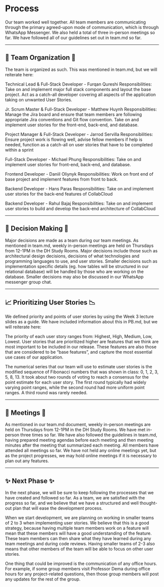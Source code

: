 # Process
Our team worked well together. All team members are communicating through the primary agreed-upon mode of communication, which is through WhatsApp Messenger. We also held a total of three in-person meetings so far. We have followed all of our guidelines set out in team.md so far.

---

## :busts_in_silhouette: Team Organization :busts_in_silhouette:
The team is organized as such. This was mentioned in team.md, but we will reiterate here:

Technical Lead & Full-Stack Developer - Furqan Qureshi
Responsibilities: Take on and implement major full stack components and layout the base project. Act as a catch-all developer covering all aspects of the application taking on unwanted User Stories.

Jr. Scrum Master & Full-Stack Developer - Matthew Huynh
Responsibilities: Manage the Jira board and ensure that team members are following appropriate Jira conventions and Git flow convention. Take on and implement user stories for the front-end, back-end, and database.

Project Manager & Full-Stack Developer - Jarrod Servilla
Responsibilities: Ensure project work is flowing well, advise fellow members if help is needed, function as a catch-all on user stories that have to be completed within a sprint

Full-Stack Developer - Michael Phung
Responsibilities: Take on and implement user stories for front-end, back-end, and database.

Frontend Developer - Daniil Oliynyk
Responsibilities: Work on front end of base project and implement features from front to back.

Backend Developer - Hans Paras
Responsibilities: Take on and implement user stories for the back-end features of CollabCloud
	
Backend Developer - Rahul Bajaj
Responsibilities: Take on and implement user stories to build and develop the back-end architecture of CollabCloud 

---

## :speech_balloon: Decision Making :speech_balloon:
Major decisions are made as a team during our team meetings. As mentioned in team.md, weekly in-person meetings are held on Thursdays from 12-1PM in the DH Study Rooms. Major decisions include those such as architectural design decisions, decisions of what technologies and programming languages to use, and user stories. Smaller decisions such as implementation specific details (eg. how tables will be structured in our relational database) will be handled by those who are working on the database. Smaller decisions may also be discussed in our WhatsApp messenger group chat. 

---

## :chart_with_upwards_trend: Prioritizing User Stories :chart_with_downwards_trend: ##
We defined priority and points of user stories by using the Week 3 lecture slides as a guide. We have included information about this in PB.md, but we will reiterate here:

The priority of each user story ranges from: Highest, High, Medium, Low, Lowest. User stories that are prioritized higher are features that we think are most important to be included in our release. These features are also those that are considered to be “base features”, and capture the most essential use cases of our application.

The numerical series that our team will use to estimate user stories is the modified sequence of Fibonacci numbers that was shown in class: 0, 1, 2, 3, 5, 8, 13. It took about two rounds of voting to reach a consensus for the point estimate for each user story. The first round typically had widely varying point ranges, while the second round had more uniform point ranges. A third round was rarely needed.

---

## :calendar: Meetings :calendar: ##
As mentioned in our team.md document, weekly in-person meetings are held on Thursdays from 12-1PM in the DH Study Rooms. We have met in-person three times so far. We have also followed the guidelines in team.md, having prepared meeting agendas before each meeting and then meeting minutes after the meeting that summarized each meeting. All members have attended all meetings so far. We have not held any online meetings yet, but as the project progresses, we may hold online meetings if it is necessary to plan out any features. 

---

## :sparkles: Next Phase :sparkles: ##
In the next phase, we will be sure to keep following the processes that we have created and followed so far. As a team, we are satisfied with the progress so far, and we believe that we have a structured and well thought-out plan that will ease the development process. 

When we start development, we are planning on working in smaller teams of 2 to 3 when implementing user stories. We believe that this is a good strategy, because having multiple team members work on a feature will mean that these members will have a good understanding of the feature. These team members can then share what they have learned during any team meetings and during code reviews. Having smaller teams of 2-3 also means that other members of the team will be able to focus on other user stories. 

One thing that could be improved is the communication of any office hours. For example, if some group members visit Professor Dema during office hours for any project-related questions, then those group members will post any updates for the rest of the group.

